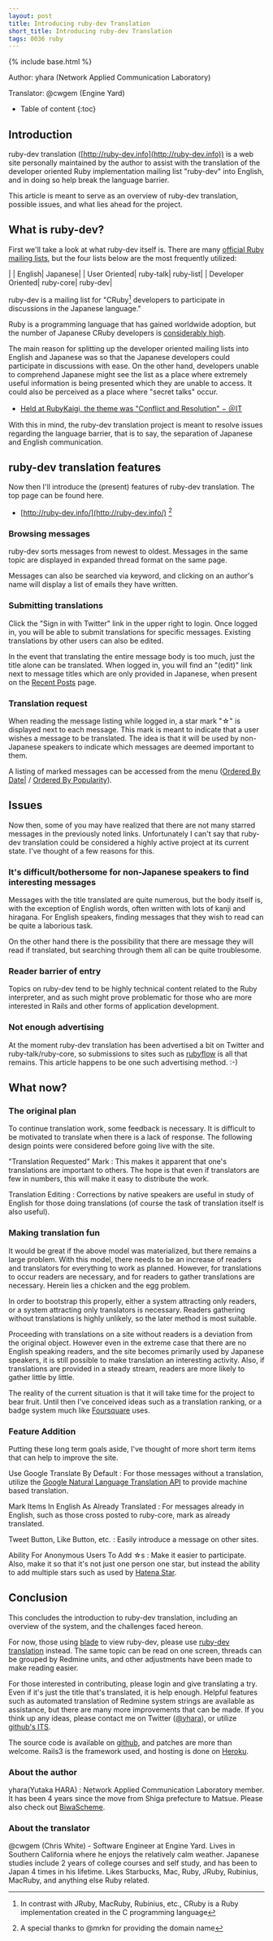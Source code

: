 ```yaml
---
layout: post
title: Introducing ruby-dev Translation
short_title: Introducing ruby-dev Translation
tags: 0036 ruby
---
```

{% include base.html %}


Author: yhara (Network Applied Communication Laboratory)

Translator: @cwgem (Engine Yard)

* Table of content
{:toc}


## Introduction

ruby-dev translation ([http://ruby-dev.info](http://ruby-dev.info)) is a web site personally maintained by the author to assist with the translation of the developer oriented Ruby implementation mailing list "ruby-dev" into English, and in doing so help break the language barrier.

This article is meant to serve as an overview of ruby-dev translation, possible issues, and what lies ahead for the project.

## What is ruby-dev?

First we'll take a look at what ruby-dev itself is. There are many [official Ruby mailing lists](http://www.ruby-lang.org/ja/community/mailing-lists/), but the four lists below are the most frequently utilized:

|           | English| Japanese|
| User Oriented| ruby-talk| ruby-list|
| Developer Oriented| ruby-core| ruby-dev|


ruby-dev is a mailing list for "CRuby[^1] developers to participate in discussions in the Japanese language."

Ruby is a programming language that has gained worldwide adoption, but the number of Japanese CRuby developers is [considerably high](http://rubycommitters.org/).

The main reason for splitting up the developer oriented mailing lists into English and Japanese was so that the Japanese developers could participate in discussions with ease. On the other hand, developers unable to comprehend Japanese might see the list as a place where extremely useful information is being presented which they are unable to access. It could also be perceived as a place where "secret talks" occur.

* [Held at RubyKaigi, the theme was "Conflict and Resolution" − ＠IT](http://www.atmarkit.co.jp/news/201009/13/rubykaigi.html)


With this in mind, the ruby-dev translation project is meant to resolve issues regarding the language barrier, that is to say, the separation of Japanese and English communication.

## ruby-dev translation features

Now then I'll introduce the (present) features of ruby-dev translation. The top page can be found here.

* [http://ruby-dev.info/](http://ruby-dev.info/) [^2]


### Browsing messages

ruby-dev sorts messages from newest to oldest. Messages in the same topic are displayed in expanded thread format on the same page. 

Messages can also be searched via keyword, and clicking on an author's name will display a list of emails they have written.

### Submitting translations

Click the "Sign in with Twitter" link in the upper right to login. Once logged in, you will be able to submit translations for specific messages. Existing translations by other users can also be edited.

In the event that translating the entire message body is too much, just the title alone can be translated. When logged in, you will find an "(edit)" link next to message titles which are only provided in Japanese, when present on the [Recent Posts](http://ruby-dev.info/posts) page.

### Translation request

When reading the message listing while logged in, a star mark "☆" is displayed next to each message. This mark is meant to indicate that a user wishes a message to be translated. The idea is that it will be used by non-Japanese speakers to indicate which messages are deemed important to them.

A listing of marked messages can be accessed from the menu
([Ordered By Date|](http://ruby-dev.info/posts?view=recent_requested) / [Ordered By Popularity](http://ruby-dev.info/posts?view=top_requested)).

## Issues

Now then, some of you may have realized that there are not many starred messages in the previously noted links. Unfortunately I can't say that ruby-dev translation could be considered a highly active project at its current state. I've thought of a few reasons for this. 

### It's difficult/bothersome for non-Japanese speakers to find interesting messages

Messages with the title translated are quite numerous, but the body itself is, with the exception of English words, often written with lots of kanji and hiragana. For English speakers, finding messages that they wish to read can be quite a laborious task.

On the other hand there is the possibility that there are message they will read if translated, but searching through them all can be quite troublesome.

### Reader barrier of entry

Topics on ruby-dev tend to be highly technical content related to the Ruby interpreter, and as such might prove problematic for those who are more interested in Rails and other forms of application development.

### Not enough advertising

At the moment ruby-dev translation has been advertised a bit on Twitter and ruby-talk/ruby-core, so submissions to sites such as [rubyflow](http://www.rubyflow.com/) is all that remains. This article happens to be one such advertising method. :-)

## What now?

### The original plan

To continue translation work, some feedback is necessary. It is difficult to be motivated to translate when there is a lack of response. The following design points were considered before going live with the site.

"Translation Requested" Mark
:  This makes it apparent that one's translations are important to others. The hope is that even if translators are few in numbers, this will make it easy to distribute the work.

Translation Editing
: Corrections by native speakers are useful in study of English for those doing translations (of course the task of translation itself is also useful).

### Making translation fun

It would be great if the above model was materialized, but there remains a large problem. With this model, there needs to be an increase of readers and translators for everything to work as planned. However, for translations to occur readers are necessary, and for readers to gather translations are necessary. Herein lies a chicken and the egg problem.

In order to bootstrap this properly, either a system attracting only readers, or a system attracting only translators is necessary. Readers gathering without translations is highly unlikely, so the later method is most suitable. 

Proceeding with translations on a site without readers is a deviation from the original object. However even in the extreme case that there are no English speaking readers, and the site becomes primarily used by Japanese speakers, it is still possible to make translation an interesting activity. Also, if translations are provided in a steady stream, readers are more likely to gather little by little.

The reality of the current situation is that it will take time for the project to bear fruit. Until then I've conceived ideas such as a translation ranking, or a badge system much like [Foursquare](https://foursquare.com/) uses.

### Feature Addition

Putting these long term goals aside, I've thought of more short term items that can help to improve the site.

Use Google Translate By Default
: For those messages without a translation, utilize the [Google Natural Language Translation API](http://www.google.com/webelements/#!/translate) to provide machine based translation.

Mark Items In English As Already Translated
: For messages already in English, such as those cross posted to ruby-core, mark as already translated.

Tweet Button, Like Button, etc.
: Easily introduce a message on other sites.

Ability For Anonymous Users To Add ☆s
: Make it easier to participate. Also, make it so that it's not just one person one star, but instead the ability to add multiple stars such as used by [Hatena Star](http://s.hatena.ne.jp/).

## Conclusion

This concludes the introduction to ruby-dev translation, including an overview of the system, and the challenges faced hereon. 

For now, those using [blade](http://blade.nagaokaut.ac.jp/ruby/ruby-dev/index.shtml) to view ruby-dev, please use [ruby-dev translation](http://ruby-dev.info/) instead. The same topic can be read on one screen, threads can be grouped by Redmine units, and other adjustments have been made to make reading easier.

For those interested in contributing, please login and give translating a try. Even if it's just the title that's translated, it is help enough. Helpful features such as automated translation of Redmine system strings are available as assistance, but there are many more improvements that can be made. If you think up any ideas, please contact me on Twitter ([@yhara](http://twitter.com/yhara)), or utilize [github's ITS](https://github.com/yhara/dev-ruby/issues).

The source code is available on [github](https://github.com/yhara/dev-ruby), and patches are more than welcome. Rails3 is the framework used, and hosting is done on [Heroku](http://www.heorku.com).

### About the author

yhara(Yutaka HARA)
: Network Applied Communication Laboratory member. It has been 4 years since the move from Shiga prefecture to Matsue. Please also check out [BiwaScheme](http://www.biwascheme.org/).

### About the translator

@cwgem (Chris White) - Software Engineer at Engine Yard. Lives in Southern California where he enjoys the relatively calm weather. Japanese studies include 2 years of college courses and self study, and has been to Japan 4 times in his lifetime. Likes Starbucks, Mac, Ruby, JRuby, Rubinius, MacRuby, and anything else Ruby related.

[^1]: In contrast with JRuby, MacRuby, Rubinius, etc., CRuby is a Ruby implementation created in the C programming language
[^2]: A special thanks to @mrkn for providing the domain name
